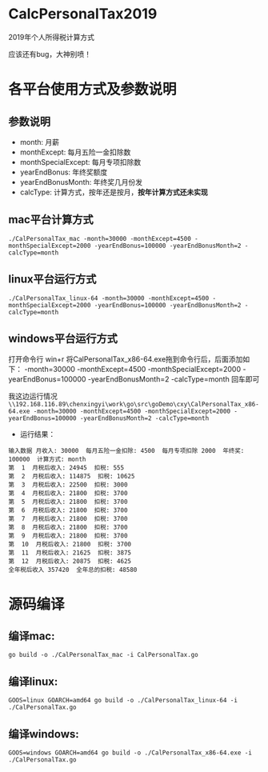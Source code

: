 # CalcPersonalTax2019
2019年个人所得税计算方式

应该还有bug，大神别喷！


# 各平台使用方式及参数说明
## 参数说明
- month: 月薪
- monthExcept: 每月五险一金扣除数
- monthSpecialExcept: 每月专项扣除数
- yearEndBonus: 年终奖额度
- yearEndBonusMonth: 年终奖几月份发
- calcType: 计算方式，按年还是按月，**按年计算方式还未实现**

## mac平台计算方式
```./CalPersonalTax_mac -month=30000 -monthExcept=4500 -monthSpecialExcept=2000 -yearEndBonus=100000 -yearEndBonusMonth=2 -calcType=month```

## linux平台运行方式
```./CalPersonalTax_linux-64 -month=30000 -monthExcept=4500 -monthSpecialExcept=2000 -yearEndBonus=100000 -yearEndBonusMonth=2 -calcType=month ```

## windows平台运行方式
打开命令行 win+r
将CalPersonalTax_x86-64.exe拖到命令行后，后面添加如下：
 -month=30000 -monthExcept=4500 -monthSpecialExcept=2000 -yearEndBonus=100000 -yearEndBonusMonth=2 -calcType=month
回车即可

我这边运行情况
```\\192.168.116.89\chenxingyi\work\go\src\goDemo\cxy\CalPersonalTax_x86-64.exe -month=30000 -monthExcept=4500 -monthSpecialExcept=2000 -yearEndBonus=100000 -yearEndBonusMonth=2 -calcType=month```
- 运行结果：
```
输入数据 月收入: 30000  每月五险一金扣除: 4500  每月专项扣除 2000  年终奖: 100000  计算方式: month
第  1  月税后收入: 24945  扣税: 555
第  2  月税后收入: 114875  扣税: 10625
第  3  月税后收入: 22500  扣税: 3000
第  4  月税后收入: 21800  扣税: 3700
第  5  月税后收入: 21800  扣税: 3700
第  6  月税后收入: 21800  扣税: 3700
第  7  月税后收入: 21800  扣税: 3700
第  8  月税后收入: 21800  扣税: 3700
第  9  月税后收入: 21800  扣税: 3700
第  10  月税后收入: 21800  扣税: 3700
第  11  月税后收入: 21625  扣税: 3875
第  12  月税后收入: 20875  扣税: 4625
全年税后收入 357420  全年总的扣税: 48580
```

# 源码编译

## 编译mac:
 ```go build -o ./CalPersonalTax_mac -i CalPersonalTax.go```

## 编译linux:
```GOOS=linux GOARCH=amd64 go build -o ./CalPersonalTax_linux-64 -i ./CalPersonalTax.go```

## 编译windows:
```GOOS=windows GOARCH=amd64 go build -o ./CalPersonalTax_x86-64.exe -i ./CalPersonalTax.go```
